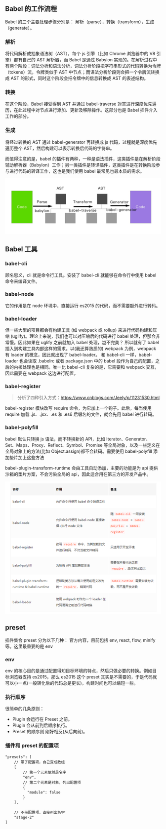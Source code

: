## Babel 的工作流程

Babel 的三个主要处理步骤分别是： 解析（parse），转换（transform），生成（generate）。

### 解析

将代码解析成抽象语法树（AST），每个 js 引擎（比如 Chrome 浏览器中的 V8 引擎）都有自己的 AST 解析器，而 Babel 是通过 Babylon 实现的。在解析过程中有两个阶段：词法分析和语法分析，词法分析阶段把字符串形式的代码转换为令牌（tokens）流，令牌类似于 AST 中节点；而语法分析阶段则会把一个令牌流转换成 AST 的形式，同时这个阶段会把令牌中的信息转换成 AST 的表述结构。

### 转换

在这个阶段，Babel 接受得到 AST 并通过 babel-traverse 对其进行深度优先遍历，在此过程中对节点进行添加、更新及移除操作。这部分也是 Babel 插件介入工作的部分。

### 生成

将经过转换的 AST 通过 babel-generator 再转换成 js 代码，过程就是深度优先遍历整个 AST，然后构建可以表示转换后代码的字符串。

而值得注意的是，babel 的插件有两种，一种是语法插件，这类插件是在解析阶段辅助解析器（Babylon）工作；另一类插件是转译插件，这类插件是在转换阶段参与进行代码的转译工作，这也是我们使用 babel 最常见也最本质的需求。

![图片无法加载](./img/babel流程.png)

## Babel 工具

### babel-cli

顾名思义，cli 就是命令行工具。安装了 babel-cli 就能够在命令行中使用 babel 命令来编译文件。

### babel-node

它的作用是在 node 环境中，直接运行 es2015 的代码，而不需要额外进行转码。

### babel-loader

但一些大型的项目都会有构建工具 (如 webpack 或 rollup) 来进行代码构建和压缩 (uglify)。理论上来说，我们也可以对压缩后的代码进行 babel 处理，但那会非常慢。因此如果在 uglify 之前就加入 babel 处理，岂不完美？
所以就有了 babel 插入到构建工具内部这样的需求。以(我还算熟悉的) webpack 为例，webpack 有 loader 的概念，因此就出现了 babel-loader。
和 babel-cli 一样，babel-loader 也会读取 .babelrc 或者 package.json 中的 babel 段作为自己的配置，之后的内核处理也是相同。唯一比 babel-cli 复杂的是，它需要和 webpack 交互，因此需要在 webpack 这边进行配置。

### babel-register
>分析了四种引入方式：https://www.cnblogs.com/Jeely/p/11231530.html

babel-register 模块改写 require 命令，为它加上一个钩子。此后，每当使用 require 加载 .js、.jsx、.es 和 .es6 后缀名的文件，就会先用 babel 进行转码。

### babel-polyfill

babel 默认只转换 js 语法，而不转换新的 API，比如 Iterator、Generator、Set、Maps、Proxy、Reflect、Symbol、Promise 等全局对象，以及一些定义在全局对象上的方法(比如 Object.assign)都不会转码。需要使用 babel-polyfill 添加垫片加上这些方法

babel-plugin-transform-runtime 会由工具自动添加，主要的功能是为 api 提供沙箱的垫片方案，不会污染全局的 api，因此适合用在第三方的开发产品中。

![图片无法加载](./img/babel工具.png)

## preset

插件集合
preset 分为以下几种：
官方内容，目前包括 env, react, flow, minify 等。这里最重要的是 env

### env

env 的核心目的是通过配置得知目标环境的特点，然后只做必要的转换。例如目标浏览器支持 es2015，那么 es2015 这个 preset 其实是不需要的，于是代码就可以小一点(一般转化后的代码总是更长)，构建时间也可以缩短一些。


### 执行顺序

很简单的几条原则：
- Plugin 会运行在 Preset 之前。
- Plugin 会从前到后顺序执行。
- Preset 的顺序则 刚好相反(从后向前)。

### 插件和 preset 的配置项

```
"presets": [
    // 带了配置项，自己变成数组
    [
        // 第一个元素依然是名字
        "env",
        // 第二个元素是对象，列出配置项
        {
          "module": false
        }
    ],

    // 不带配置项，直接列出名字
    "stage-2"
]

```

